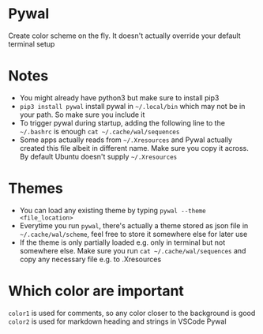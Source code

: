 # Pywal

Create color scheme on the fly. It doesn't actually override your default terminal setup

# Notes 
- You might already have python3 but make sure to install pip3
- `pip3 install pywal` install pywal in `~/.local/bin` which may not be in your path. So make sure you include it
- To trigger pywal during startup, adding the following line to the `~/.bashrc` is enough `cat ~/.cache/wal/sequences`
- Some apps actually reads from `~/.Xresources` and Pywal actually created this file albeit in different name. Make sure you copy it across. By default Ubuntu doesn't supply `~/.Xresources` 

# Themes
- You can load any existing theme by typing `pywal --theme <file_location>`
- Everytime you run `pywal`, there's actually a theme stored as json file in `~/.cache/wal/scheme`, feel free to store it somewhere else for later use
- If the theme is only partially loaded e.g. only in terminal but not somewhere else. Make sure you run `cat ~/.cache/wal/sequences` and copy any necessary file e.g. to .Xresources

# Which color are important

`color1` is used for comments, so any color closer to the background is good
`color2` is used for markdown heading and strings in VSCode Pywal

